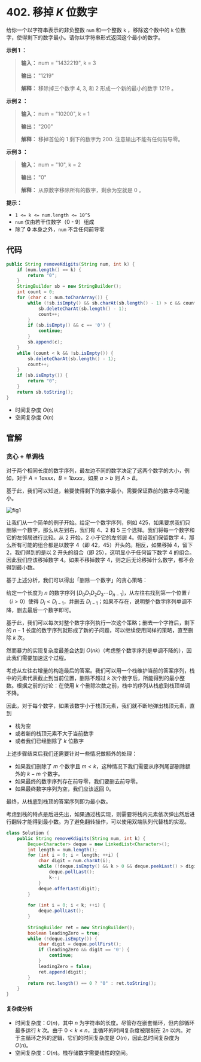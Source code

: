# 402. 移掉 $K$ 位数字

给你一个以字符串表示的非负整数 `num` 和一个整数 `k` ，移除这个数中的 `k` 位数字，使得剩下的数字最小。请你以字符串形式返回这个最小的数字。

 **示例 1 ：** 

> **输入：** num = "1432219", k = 3
>
> **输出：** "1219"
>
> **解释：** 移除掉三个数字 4, 3, 和 2 形成一个新的最小的数字 1219 。

**示例 2 ：** 

> **输入：** num = "10200", k = 1
>
> **输出：** "200"
>
> **解释：** 移掉首位的 1 剩下的数字为 200\. 注意输出不能有任何前导零。

**示例 3 ：** 

> **输入：** num = "10", k = 2
>
> **输出：** "0"
>
> **解释：** 从原数字移除所有的数字，剩余为空就是 0 。

**提示：** 

*   `1 <= k <= num.length <= 10^5`
*   `num` 仅由若干位数字（0 \- 9）组成
*   除了 **0**  本身之外，`num` 不含任何前导零

## 代码

```java
public String removeKdigits(String num, int k) {
    if (num.length() == k) {
        return "0";
    }
    StringBuilder sb = new StringBuilder();
    int count = 0;
    for (char c : num.toCharArray()) {
        while (!sb.isEmpty() && sb.charAt(sb.length() - 1) > c && count < k) {
            sb.deleteCharAt(sb.length() - 1);
            count++;
        }
        if (sb.isEmpty() && c == '0') {
            continue;
        }
        sb.append(c);
    }
    while (count < k && !sb.isEmpty()) {
        sb.deleteCharAt(sb.length() - 1);
        count++;
    }
    if (sb.isEmpty()) {
        return "0";
    }
    return sb.toString();
}
```

- 时间复杂度 $O(n)$
- 空间复杂度 $O(n)$

## 官解

### 贪心 + 单调栈

对于两个相同长度的数字序列，最左边不同的数字决定了这两个数字的大小，例如，对于 $A=1axxx$，$B=1bxxx$，如果 $a>b$ 则 $A>B$。

基于此，我们可以知道，若要使得剩下的数字最小，需要保证靠前的数字尽可能小。

![fig1](http://public.file.lvshuhuai.cn/images\402_fig1.png)

让我们从一个简单的例子开始。给定一个数字序列，例如 425，如果要求我们只删除一个数字，那么从左到右，我们有 4、2 和 5 三个选择。我们将每一个数字和它的左邻居进行比较。从 2 开始，2 小于它的左邻居 4。假设我们保留数字 4，那么所有可能的组合都是以数字 4（即 42，45）开头的。相反，如果移掉 4，留下 2，我们得到的是以 2 开头的组合（即 25），这明显小于任何留下数字 4 的组合。因此我们应该移掉数字 4。如果不移掉数字 4，则之后无论移掉什么数字，都不会得到最小数。

基于上述分析，我们可以得出「删除一个数字」的贪心策略：

给定一个长度为 $n$ 的数字序列 $[D_0D_1D_2D_3\cdots D_{n-1}]$，从左往右找到第一个位置 $i$（$i>0$）使得 $D_i<D_{i-1}$，并删去 $D_{i-1}$；如果不存在，说明整个数字序列单调不降，删去最后一个数字即可。

基于此，我们可以每次对整个数字序列执行一次这个策略；删去一个字符后，剩下的 $n−1$ 长度的数字序列就形成了新的子问题，可以继续使用同样的策略，直至删除 $k$ 次。

然而暴力的实现复杂度最差会达到 $O(nk)$（考虑整个数字序列是单调不降的），因此我们需要加速这个过程。

考虑从左往右增量的构造最后的答案。我们可以用一个栈维护当前的答案序列，栈中的元素代表截止到当前位置，删除不超过 $k$ 次个数字后，所能得到的最小整数。根据之前的讨论：在使用 $k$ 个删除次数之前，栈中的序列从栈底到栈顶单调不降。

因此，对于每个数字，如果该数字小于栈顶元素，我们就不断地弹出栈顶元素，直到

- 栈为空
- 或者新的栈顶元素不大于当前数字
- 或者我们已经删除了 $k$ 位数字

上述步骤结束后我们还需要针对一些情况做额外的处理：

- 如果我们删除了 $m$ 个数字且 $m<k$，这种情况下我们需要从序列尾部删除额外的 $k−m$ 个数字。
- 如果最终的数字序列存在前导零，我们要删去前导零。
- 如果最终数字序列为空，我们应该返回 0。

最终，从栈底到栈顶的答案序列即为最小数。

考虑到栈的特点是后进先出，如果通过栈实现，则需要将栈内元素依次弹出然后进行翻转才能得到最小数。为了避免翻转操作，可以使用双端队列代替栈的实现。

```java
class Solution {
    public String removeKdigits(String num, int k) {
        Deque<Character> deque = new LinkedList<Character>();
        int length = num.length();
        for (int i = 0; i < length; ++i) {
            char digit = num.charAt(i);
            while (!deque.isEmpty() && k > 0 && deque.peekLast() > digit) {
                deque.pollLast();
                k--;
            }
            deque.offerLast(digit);
        }
        
        for (int i = 0; i < k; ++i) {
            deque.pollLast();
        }
        
        StringBuilder ret = new StringBuilder();
        boolean leadingZero = true;
        while (!deque.isEmpty()) {
            char digit = deque.pollFirst();
            if (leadingZero && digit == '0') {
                continue;
            }
            leadingZero = false;
            ret.append(digit);
        }
        return ret.length() == 0 ? "0" : ret.toString();
    }
}
```

#### 复杂度分析

- 时间复杂度：$O(n)$，其中 $n$ 为字符串的长度。尽管存在嵌套循环，但内部循环最多运行 $k$ 次。由于 $0<k\le n$，主循环的时间复杂度被限制在 $2n$ 以内。对于主循环之外的逻辑，它们的时间复杂度是 $O(n)$，因此总时间复杂度为 $O(n)$。
- 空间复杂度：$O(n)$。栈存储数字需要线性的空间。